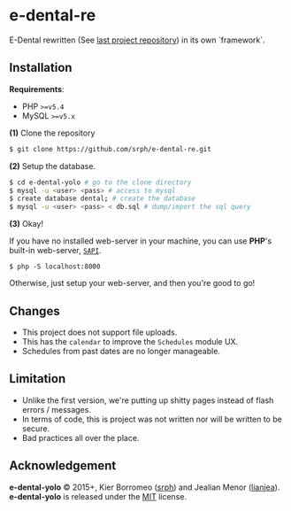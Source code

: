 # e-dental-re

E-Dental rewritten (See [last project repository](https://github.com/srph/e-dental)) in its own \`framework\`. 

## Installation

**Requirements**:

- PHP `>=v5.4`
- MySQL `>=v5.x`

**(1)** Clone the repository

```bash
$ git clone https://github.com/srph/e-dental-re.git
```

**(2)** Setup the database.

```bash
$ cd e-dental-yolo # go to the clone directory
$ mysql -u <user> <pass> # access to mysql 
$ create database dental; # create the database
$ mysql -u <user> <pass> < db.sql # dump/import the sql query
```

**(3)** Okay!

If you have no installed web-server in your machine, you can use **PHP**'s built-in web-server, [`SAPI`](http://php.net/manual/en/features.commandline.webserver.php).

```
$ php -S localhost:8000
```

Otherwise, just setup your web-server, and then you're good to go!

## Changes

- This project does not support file uploads.
- This has the `calendar` to improve the `Schedules` module UX. 
- Schedules from past dates are no longer manageable.

## Limitation

- Unlike the first version, we're putting up shitty pages instead of flash errors / messages.
- In terms of code, this is project was not written nor will be written to be secure.
- Bad practices all over the place.

## Acknowledgement

**e-dental-yolo** © 2015+, Kier Borromeo ([srph](https://github.com/srph)) and Jealian Menor ([lianjea](https://github.com/lianjea)). **e-dental-yolo** is released under the [MIT](mit-license.org) license.
